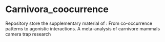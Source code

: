 # Carnivora_coocurrence
Repository store the supplementary material of : From co-occurrence patterns to agonistic interactions. A meta-analysis of carnivore mammals camera trap research
